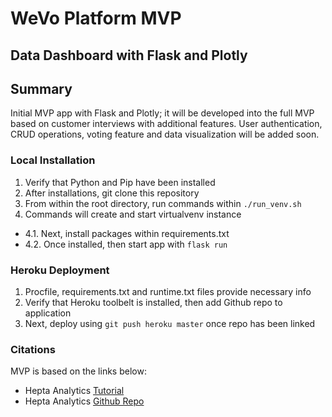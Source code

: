 # WeVo Platform MVP

## Data Dashboard with Flask and Plotly

## Summary

Initial MVP app with Flask and Plotly; it will be developed into the full MVP based on customer interviews with additional features. User authentication, CRUD operations, voting feature and data visualization will be added soon.

### Local Installation

1. Verify that Python and Pip have been installed
2. After installations, git clone this repository
3. From within the root directory, run commands within `./run_venv.sh`
4. Commands will create and start virtualvenv instance
* 4.1. Next, install packages within requirements.txt
* 4.2. Once installed, then start app with `flask run`

### Heroku Deployment

1. Procfile, requirements.txt and runtime.txt files provide necessary info
2. Verify that Heroku toolbelt is installed, then add Github repo to application
3. Next, deploy using `git push heroku master` once repo has been linked

### Citations

MVP is based on the links below:

* Hepta Analytics [Tutorial](https://blog.heptanalytics.com/2018/08/07/flask-plotly-dashboard/)
* Hepta Analytics [Github Repo](https://github.com/yvonnegitau/flask-Dashboard)
